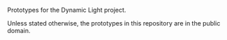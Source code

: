 Prototypes for the Dynamic Light project.

Unless stated otherwise, the prototypes in this repository are in the public domain.
